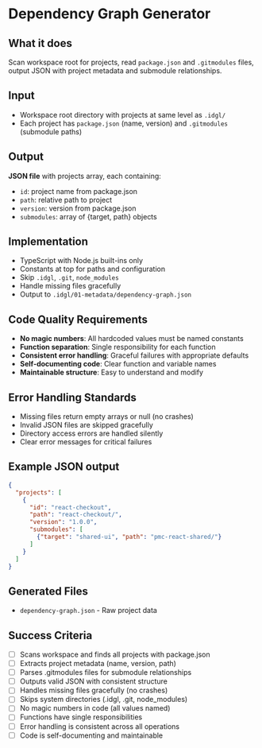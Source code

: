 # Dependency Graph Generator

## What it does
Scan workspace root for projects, read `package.json` and `.gitmodules` files, output JSON with project metadata and submodule relationships.

## Input
- Workspace root directory with projects at same level as `.idgl/`
- Each project has `package.json` (name, version) and `.gitmodules` (submodule paths)

## Output
**JSON file** with projects array, each containing:
   - `id`: project name from package.json
   - `path`: relative path to project
   - `version`: version from package.json  
   - `submodules`: array of {target, path} objects

## Implementation
- TypeScript with Node.js built-ins only
- Constants at top for paths and configuration
- Skip `.idgl`, `.git`, `node_modules`
- Handle missing files gracefully
- Output to `.idgl/01-metadata/dependency-graph.json`

## Code Quality Requirements
- **No magic numbers**: All hardcoded values must be named constants
- **Function separation**: Single responsibility for each function
- **Consistent error handling**: Graceful failures with appropriate defaults
- **Self-documenting code**: Clear function and variable names
- **Maintainable structure**: Easy to understand and modify

## Error Handling Standards
- Missing files return empty arrays or null (no crashes)
- Invalid JSON files are skipped gracefully
- Directory access errors are handled silently
- Clear error messages for critical failures

## Example JSON output
```json
{
  "projects": [
    {
      "id": "react-checkout",
      "path": "react-checkout/",
      "version": "1.0.0", 
      "submodules": [
        {"target": "shared-ui", "path": "pmc-react-shared/"}
      ]
    }
  ]
}
```

## Generated Files
- `dependency-graph.json` - Raw project data

## Success Criteria
- [ ] Scans workspace and finds all projects with package.json
- [ ] Extracts project metadata (name, version, path)
- [ ] Parses .gitmodules files for submodule relationships
- [ ] Outputs valid JSON with consistent structure
- [ ] Handles missing files gracefully (no crashes)
- [ ] Skips system directories (.idgl, .git, node_modules)
- [ ] No magic numbers in code (all values named)
- [ ] Functions have single responsibilities
- [ ] Error handling is consistent across all operations
- [ ] Code is self-documenting and maintainable

